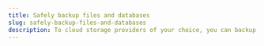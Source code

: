 ```yaml
---
title: Safely backup files and databases
slug: safely-backup-files-and-databases
description: To cloud storage providers of your choice, you can backup every file and database on your server. We stream the data so you don't have to make sure you have enough diskspace to save the backup.
---
```

